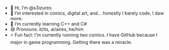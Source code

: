 - 👋 Hi, I’m @s3izures
- 👀 I’m interested in comics, digital art, and... honestly I barely code, I daw more.
- 🌱 I’m currently learning C++ and C#
- 😄 Pronouns: it/its, ai/aires, he/him
- ⚡ Fun fact: I'm currently running two comics. I have GitHub because I major in game programming. Getting there was a miracle.

<!---
s3izures/s3izures is a ✨ special ✨ repository because its `README.md` (this file) appears on your GitHub profile.
You can click the Preview link to take a look at your changes.
--->
